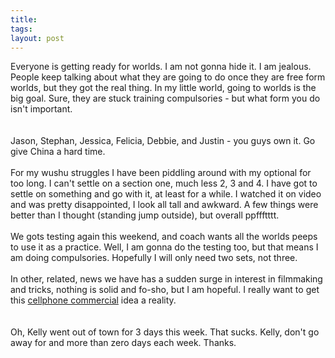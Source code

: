 ```yaml
---
title: 
tags: 
layout: post
---
```

Everyone is getting ready for worlds.  I am not gonna hide it.  I am jealous.  People keep talking about what they are going to do once they are free form worlds, but they got the real thing.  In my little world, going to worlds is the big goal.  Sure, they are stuck training compulsories - but what form you do isn't important.  <br /><br />Jason, Stephan, Jessica, Felicia, Debbie, and Justin - you guys own it.  Go give China a hard time.<br /><br />For my wushu struggles I have been piddling around with my optional for too long.  I can't settle on a section one, much less 2, 3 and 4.  I have got to settle on something and go with it, at least for a while.  I watched it on video and was pretty disappointed, I look all tall and awkward.  A few things were better than I thought (standing jump outside), but overall ppffftttt.<br /><br />We gots testing again this weekend, and coach wants all the worlds peeps to use it as a practice.  Well, I am gonna do the testing too, but that means I am doing compulsories.  Hopefully I will only need two sets, not three.<br /><br />In other, related, news we have has a sudden surge in interest in filmmaking and tricks, nothing is solid and fo-sho, but I am hopeful.  I really want to get this <a href="http://www.fuzzymonk.com/pd/phpBB2/viewtopic.php?t=216">cellphone commercial</a> idea a reality.  <br /><br />Oh, Kelly went out of town for 3 days this week. That sucks.  Kelly, don't go away for and more than zero days each week.  Thanks.

